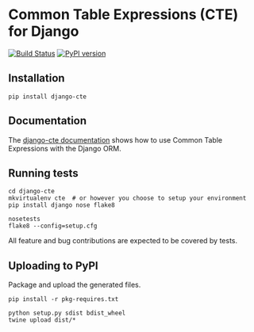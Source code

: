 # Common Table Expressions (CTE) for Django

[![Build Status](https://travis-ci.com/dimagi/django-cte.png)](https://travis-ci.com/dimagi/django-cte)
[![PyPI version](https://badge.fury.io/py/django-cte.svg)](https://badge.fury.io/py/django-cte)

## Installation
```
pip install django-cte
```


## Documentation

The [django-cte documentation](https://dimagi.github.io/django-cte/) shows how
to use Common Table Expressions with the Django ORM.


## Running tests

```
cd django-cte
mkvirtualenv cte  # or however you choose to setup your environment
pip install django nose flake8

nosetests
flake8 --config=setup.cfg
```

All feature and bug contributions are expected to be covered by tests.


## Uploading to PyPI

Package and upload the generated files.

```
pip install -r pkg-requires.txt

python setup.py sdist bdist_wheel
twine upload dist/*
```
